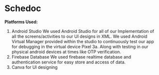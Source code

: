 # Schedoc

**Platforms Used:**
1. Android Studio
We used Android Studio for all of our Implementation of all the screens/activities to our UI designs in XML. We used Android Virtual Manager provided within the studio to continuously test our app for debugging in the virtual device Pixel 3a. Along with testing in our physical android devices at times like OTP verification.
2. Firebase Database
We used firebase realtime database and authentication service for easy store and access of data.
3. Canva for UI designing
